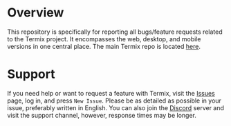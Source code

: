 # Overview

This repository is specifically for reporting all bugs/feature requests related to the Termix project. 
It encompasses the web, desktop, and mobile versions in one central place. The main Termix repo is located [here](https://github.com/LukeGus/Termix).

# Support

If you need help or want to request a feature with Termix, visit the [Issues](https://github.com/Termix-SSH/Support/issues) page, log in, and press `New Issue`.
Please be as detailed as possible in your issue, preferably written in English. You can also join the [Discord](https://discord.gg/jVQGdvHDrf) server and visit the support
channel, however, response times may be longer.
